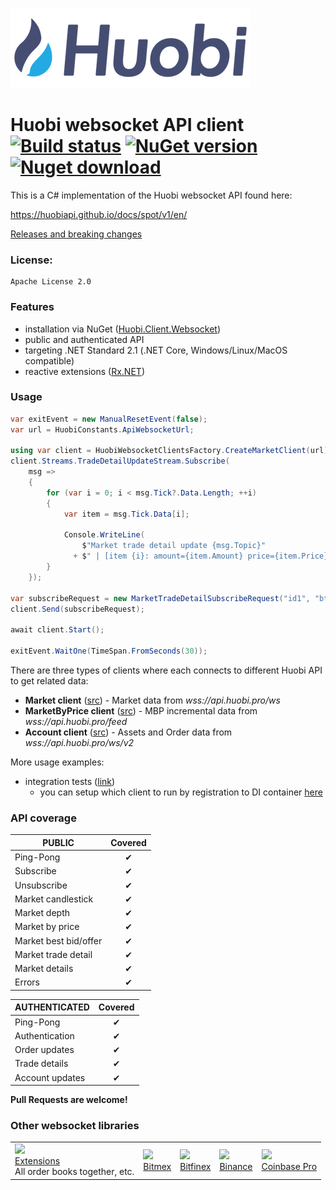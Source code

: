 ﻿![Logo](huobi-logo-alt.png)
# Huobi websocket API client [![Build status](https://github.com/zsojma/huobi-client-websocket/actions/workflows/deployment.yml/badge.svg?branch=master)](https://github.com/zsojma/huobi-client-websocket/actions/workflows/continuous-deployment.yml) [![NuGet version](https://badge.fury.io/nu/Huobi.Client.Websocket.svg)](https://badge.fury.io/nu/Huobi.Client.Websocket) [![Nuget download](https://img.shields.io/nuget/dt/Huobi.Client.Websocket)](https://www.nuget.org/packages/Huobi.Client.Websocket)

This is a C# implementation of the Huobi websocket API found here:

https://huobiapi.github.io/docs/spot/v1/en/

[Releases and breaking changes](https://github.com/zsojma/huobi-client-websocket/releases)

### License: 
    Apache License 2.0

### Features

* installation via NuGet ([Huobi.Client.Websocket](https://www.nuget.org/packages/Huobi.Client.Websocket))
* public and authenticated API
* targeting .NET Standard 2.1 (.NET Core, Windows/Linux/MacOS compatible)
* reactive extensions ([Rx.NET](https://github.com/Reactive-Extensions/Rx.NET))

### Usage

```csharp
var exitEvent = new ManualResetEvent(false);
var url = HuobiConstants.ApiWebsocketUrl;

using var client = HuobiWebsocketClientsFactory.CreateMarketClient(url);
client.Streams.TradeDetailUpdateStream.Subscribe(
    msg =>
    {
        for (var i = 0; i < msg.Tick?.Data.Length; ++i)
        {
            var item = msg.Tick.Data[i];

            Console.WriteLine(
                $"Market trade detail update {msg.Topic}"
              + $" | [item {i}: amount={item.Amount} price={item.Price} direction={item.Direction}]");
        }
    });

var subscribeRequest = new MarketTradeDetailSubscribeRequest("id1", "btcusdt");
client.Send(subscribeRequest);

await client.Start();

exitEvent.WaitOne(TimeSpan.FromSeconds(30));
```

There are three types of clients where each connects to different Huobi API to get related data:
* **Market client** ([src](src/Huobi.Client.Websocket/Clients/HuobiMarketWebsocketClient.cs)) - Market data from *wss://api.huobi.pro/ws*
* **MarketByPrice client** ([src](src/Huobi.Client.Websocket/Clients/HuobiMarketByPriceWebsocketClient.cs)) - MBP incremental data from *wss://api.huobi.pro/feed*
* **Account client** ([src](src/Huobi.Client.Websocket/Clients/HuobiAccountWebsocketClient.cs)) - Assets and Order data from *wss://api.huobi.pro/ws/v2*

More usage examples:
* integration tests ([link](test_integration/Huobi.Client.Websocket.Sample))
  * you can setup which client to run by registration to DI container [here](https://github.com/zsojma/huobi-client-websocket/blob/master/test_integration/Huobi.Client.Websocket.Sample/Setup.cs#L31)

### API coverage

| PUBLIC                 |    Covered     |
|------------------------|:--------------:|
| Ping-Pong              |  ✔            |
| Subscribe              |  ✔            |
| Unsubscribe            |  ✔            |
| Market candlestick     |  ✔            |
| Market depth           |  ✔            |
| Market by price        |  ✔            |
| Market best bid/offer  |  ✔            |
| Market trade detail    |  ✔            |
| Market details         |  ✔            |
| Errors                 |  ✔            |

| AUTHENTICATED          |    Covered     |
|------------------------|:--------------:|
| Ping-Pong              |  ✔            |
| Authentication         |  ✔            |
| Order updates          |  ✔            |
| Trade details          |  ✔            |
| Account updates        |  ✔            |

**Pull Requests are welcome!**

### Other websocket libraries

<table>
<tr>

<td>
<a href="https://github.com/Marfusios/crypto-websocket-extensions"><img src="https://raw.githubusercontent.com/Marfusios/crypto-websocket-extensions/master/cwe_logo.png" height="80px"></a>
<br />
<a href="https://github.com/Marfusios/crypto-websocket-extensions">Extensions</a>
<br />
<span>All order books together, etc.</span>
</td>

<td>
<a href="https://github.com/Marfusios/bitmex-client-websocket"><img src="https://user-images.githubusercontent.com/1294454/27766319-f653c6e6-5ed4-11e7-933d-f0bc3699ae8f.jpg"></a>
<br />
<a href="https://github.com/Marfusios/bitmex-client-websocket">Bitmex</a>
</td>

<td>
<a href="https://github.com/Marfusios/bitfinex-client-websocket"><img src="https://user-images.githubusercontent.com/1294454/27766244-e328a50c-5ed2-11e7-947b-041416579bb3.jpg"></a>
<br />
<a href="https://github.com/Marfusios/bitfinex-client-websocket">Bitfinex</a>
</td>

<td>
<a href="https://github.com/Marfusios/binance-client-websocket"><img src="https://user-images.githubusercontent.com/1294454/29604020-d5483cdc-87ee-11e7-94c7-d1a8d9169293.jpg"></a>
<br />
<a href="https://github.com/Marfusios/binance-client-websocket">Binance</a>
</td>

<td>
<a href="https://github.com/Marfusios/coinbase-client-websocket"><img src="https://user-images.githubusercontent.com/1294454/41764625-63b7ffde-760a-11e8-996d-a6328fa9347a.jpg"></a>
<br />
<a href="https://github.com/Marfusios/coinbase-client-websocket">Coinbase Pro</a>
</td>

</tr>
</table>
